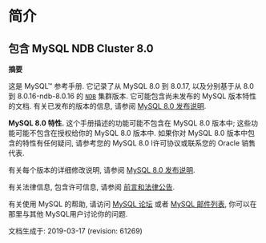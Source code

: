# 简介

## 包含 MySQL NDB Cluster 8.0

**摘要**

这是 MySQL™ 参考手册. 它记录了从 MySQL 8.0 到 8.0.17, 以及分别基于从 8.0 到 8.0.16-ndb-8.0.16 的 [`NDB`](https://dev.mysql.com/doc/refman/8.0/en/mysql-cluster.html) 集群版本. 它可能包含尚未发布的 MySQL 版本特性的文档. 有关已发布的版本的信息, 请参阅 [MySQL 8.0 发布说明](https://dev.mysql.com/doc/relnotes/mysql/8.0/en/).

**MySQL 8.0 特性.**  这个手册描述的功能可能不包含在 MySQL 8.0 版本中; 这些功能可能不包含在授权给你的 MySQL 8.0 版本中. 如果你对 MySQL 8.0 版本中包含的特性有任何疑问, 请参考您的 MySQL 8.0 l许可协议或联系您的 Oracle 销售代表.

有关每个版本的详细修改说明, 请参阅 [MySQL 8.0 发布说明](https://dev.mysql.com/doc/relnotes/mysql/8.0/en/).

有关法律信息, 包含许可信息, 请参阅 
[前言和法律公告](https://dev.mysql.com/doc/refman/8.0/en/preface.html).

有关使用 MySQL 的帮助, 请访问 [MySQL 论坛](http://forums.mysql.com/) 或者 [MySQL 邮件列表](http://lists.mysql.com/), 你可以在那里与其他  MySQL用户讨论你的问题.

文档生成于: 2019-03-17 (revision: 61269)
